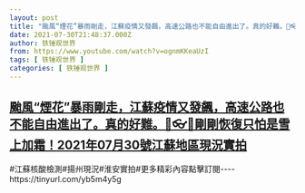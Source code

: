 ```yaml
---
layout: post
title: "颱風“煙花”暴雨剛走，江蘇疫情又發飆，高速公路也不能自由進出了。真的好難。🌂👓🙈剛剛恢復只怕是雪上加霜！2021年07月30號江蘇地區現況實拍"
date: 2021-07-30T21:48:37.000Z
author: 铁锤观世界
from: https://www.youtube.com/watch?v=ognmKKeaUzI
tags: [ 铁锤观世界 ]
categories: [ 铁锤观世界 ]
---
```

<!--1627681717000-->
[颱風“煙花”暴雨剛走，江蘇疫情又發飆，高速公路也不能自由進出了。真的好難。🌂👓🙈剛剛恢復只怕是雪上加霜！2021年07月30號江蘇地區現況實拍](https://www.youtube.com/watch?v=ognmKKeaUzI)
------

<div>
#江蘇核酸檢測#揚州現況#淮安實拍#更多精彩內容點擊訂閱----https://tinyurl.com/yb5m4y5g
</div>
